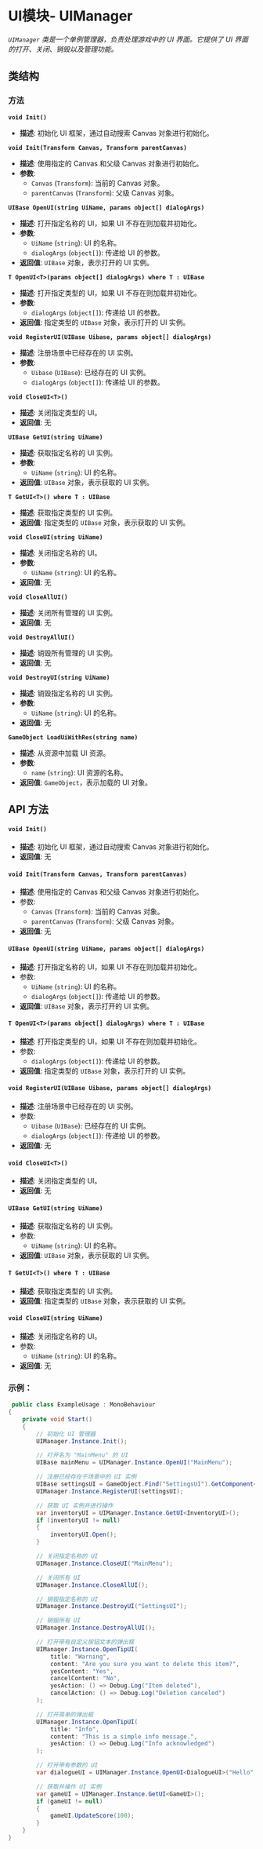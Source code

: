 

# **UI模块- UIManager**



*`UIManager` 类是一个单例管理器，负责处理游戏中的 UI 界面。它提供了 UI 界面的打开、关闭、销毁以及管理功能。*



## 类结构

### 方法

**`void Init()`**

- **描述**: 初始化 UI 框架，通过自动搜索 Canvas 对象进行初始化。

**`void Init(Transform Canvas, Transform parentCanvas)`**

- **描述**: 使用指定的 Canvas 和父级 Canvas 对象进行初始化。
- **参数**:
  - `Canvas` (`Transform`): 当前的 Canvas 对象。
  - `parentCanvas` (`Transform`): 父级 Canvas 对象。

**`UIBase OpenUI(string UiName, params object[] dialogArgs)`**

- **描述**: 打开指定名称的 UI，如果 UI 不存在则加载并初始化。
- **参数**:
  - `UiName` (`string`): UI 的名称。
  - `dialogArgs` (`object[]`): 传递给 UI 的参数。
- **返回值**: `UIBase` 对象，表示打开的 UI 实例。

**`T OpenUI<T>(params object[] dialogArgs) where T : UIBase`**

- **描述**: 打开指定类型的 UI，如果 UI 不存在则加载并初始化。
- **参数**:
  - `dialogArgs` (`object[]`): 传递给 UI 的参数。
- **返回值**: 指定类型的 `UIBase` 对象，表示打开的 UI 实例。

**`void RegisterUI(UIBase Uibase, params object[] dialogArgs)`**

- **描述**: 注册场景中已经存在的 UI 实例。
- **参数**:
  - `Uibase` (`UIBase`): 已经存在的 UI 实例。
  - `dialogArgs` (`object[]`): 传递给 UI 的参数。

**`void CloseUI<T>()`**

- **描述**: 关闭指定类型的 UI。
- **返回值**: 无

**`UIBase GetUI(string UiName)`**

- **描述**: 获取指定名称的 UI 实例。
- **参数**:
  - `UiName` (`string`): UI 的名称。
- **返回值**: `UIBase` 对象，表示获取的 UI 实例。

**`T GetUI<T>() where T : UIBase`**

- **描述**: 获取指定类型的 UI 实例。
- **返回值**: 指定类型的 `UIBase` 对象，表示获取的 UI 实例。

**`void CloseUI(string UiName)`**

- **描述**: 关闭指定名称的 UI。
- **参数**:
  - `UiName` (`string`): UI 的名称。
- **返回值**: 无

**`void CloseAllUI()`**

- **描述**: 关闭所有管理的 UI 实例。
- **返回值**: 无

**`void DestroyAllUI()`**

- **描述**: 销毁所有管理的 UI 实例。
- **返回值**: 无

**`void DestroyUI(string UiName)`**

- **描述**: 销毁指定名称的 UI 实例。
- **参数**:
  - `UiName` (`string`): UI 的名称。
- **返回值**: 无

**`GameObject LoadUiWithRes(string name)`**

- **描述**: 从资源中加载 UI 资源。
- **参数**:
  - `name` (`string`): UI 资源的名称。
- **返回值**: `GameObject`，表示加载的 UI 对象。

## API 方法

#### `void Init()`

- **描述**: 初始化 UI 框架，通过自动搜索 Canvas 对象进行初始化。
- **返回值**: 无

#### `void Init(Transform Canvas, Transform parentCanvas)`

- **描述**: 使用指定的 Canvas 和父级 Canvas 对象进行初始化。
- 参数:
  - `Canvas` (`Transform`): 当前的 Canvas 对象。
  - `parentCanvas` (`Transform`): 父级 Canvas 对象。
- **返回值**: 无

#### `UIBase OpenUI(string UiName, params object[] dialogArgs)`

- **描述**: 打开指定名称的 UI，如果 UI 不存在则加载并初始化。
- 参数:
  - `UiName` (`string`): UI 的名称。
  - `dialogArgs` (`object[]`): 传递给 UI 的参数。
- **返回值**: `UIBase` 对象，表示打开的 UI 实例。

#### `T OpenUI<T>(params object[] dialogArgs) where T : UIBase`

- **描述**: 打开指定类型的 UI，如果 UI 不存在则加载并初始化。
- 参数:
  - `dialogArgs` (`object[]`): 传递给 UI 的参数。
- **返回值**: 指定类型的 `UIBase` 对象，表示打开的 UI 实例。

#### `void RegisterUI(UIBase Uibase, params object[] dialogArgs)`

- **描述**: 注册场景中已经存在的 UI 实例。
- 参数:
  - `Uibase` (`UIBase`): 已经存在的 UI 实例。
  - `dialogArgs` (`object[]`): 传递给 UI 的参数。
- **返回值**: 无

#### `void CloseUI<T>()`

- **描述**: 关闭指定类型的 UI。
- **返回值**: 无

#### `UIBase GetUI(string UiName)`

- **描述**: 获取指定名称的 UI 实例。
- 参数:
  - `UiName` (`string`): UI 的名称。
- **返回值**: `UIBase` 对象，表示获取的 UI 实例。

#### `T GetUI<T>() where T : UIBase`

- **描述**: 获取指定类型的 UI 实例。
- **返回值**: 指定类型的 `UIBase` 对象，表示获取的 UI 实例。

#### `void CloseUI(string UiName)`

- **描述**: 关闭指定名称的 UI。
- 参数:
  - `UiName` (`string`): UI 的名称。
- **返回值**: 无

### 示例：

```c#
 public class ExampleUsage : MonoBehaviour
{
    private void Start()
    {
        // 初始化 UI 管理器
        UIManager.Instance.Init();

        // 打开名为 "MainMenu" 的 UI
        UIBase mainMenu = UIManager.Instance.OpenUI("MainMenu");

        // 注册已经存在于场景中的 UI 实例
        UIBase settingsUI = GameObject.Find("SettingsUI").GetComponent<UIBase>();
        UIManager.Instance.RegisterUI(settingsUI);

        // 获取 UI 实例并进行操作
        var inventoryUI = UIManager.Instance.GetUI<InventoryUI>();
        if (inventoryUI != null)
        {
            inventoryUI.Open();
        }

        // 关闭指定名称的 UI
        UIManager.Instance.CloseUI("MainMenu");

        // 关闭所有 UI
        UIManager.Instance.CloseAllUI();

        // 销毁指定名称的 UI
        UIManager.Instance.DestroyUI("SettingsUI");

        // 销毁所有 UI
        UIManager.Instance.DestroyAllUI();

        // 打开带有自定义按钮文本的弹出框
        UIManager.Instance.OpenTipUI(
            title: "Warning",
            content: "Are you sure you want to delete this item?",
            yesContent: "Yes",
            cancelContent: "No",
            yesAction: () => Debug.Log("Item deleted"),
            cancelAction: () => Debug.Log("Deletion canceled")
        );

        // 打开简单的弹出框
        UIManager.Instance.OpenTipUI(
            title: "Info",
            content: "This is a simple info message.",
            yesAction: () => Debug.Log("Info acknowledged")
        );

        // 打开带有参数的 UI
        var dialogueUI = UIManager.Instance.OpenUI<DialogueUI>("Hello", "Welcome to the game!");

        // 获取并操作 UI 实例
        var gameUI = UIManager.Instance.GetUI<GameUI>();
        if (gameUI != null)
        {
            gameUI.UpdateScore(100);
        }
    }
}
```



